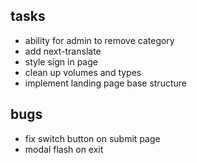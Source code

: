 ## tasks

- ability for admin to remove category
- add next-translate
- style sign in page
- clean up volumes and types
- implement landing page base structure

## bugs

- fix switch button on submit page
- modal flash on exit

